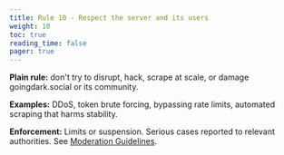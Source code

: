 ```yaml
---
title: Rule 10 - Respect the server and its users
weight: 10
toc: true
reading_time: false
pager: true
---
```


**Plain rule:** don't try to disrupt, hack, scrape at scale, or damage goingdark.social or its community.

**Examples:** DDoS, token brute forcing, bypassing rate limits, automated scraping that harms stability.

**Enforcement:** Limits or suspension. Serious cases reported to relevant authorities. See [Moderation Guidelines](/docs/policies/moderation-guidelines/).
